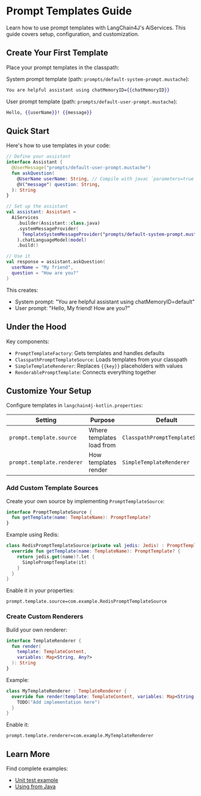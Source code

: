 # Prompt Templates Guide

Learn how to use prompt templates with LangChain4J's AiServices. This guide covers setup, configuration, and
customization.

## Create Your First Template

Place your prompt templates in the classpath:

System prompt template (path: `prompts/default-system-prompt.mustache`):
```mustache
You are helpful assistant using chatMemoryID={{chatMemoryID}}
```

User prompt template (path: `prompts/default-user-prompt.mustache`):
```mustache
Hello, {{userName}}! {{message}}
```

## Quick Start

Here's how to use templates in your code:

```kotlin
// Define your assistant
interface Assistant {
  @UserMessage("prompts/default-user-prompt.mustache")
  fun askQuestion(
    @UserName userName: String, // Compile with javac `parameters=true` 
    @V("message") question: String,
  ): String
}

// Set up the assistant
val assistant: Assistant =
  AiServices
    .builder(Assistant::class.java)
    .systemMessageProvider(
      TemplateSystemMessageProvider("prompts/default-system-prompt.mustache")
    ).chatLanguageModel(model)
    .build()

// Use it
val response = assistant.askQuestion(
  userName = "My friend",
  question = "How are you?"
)
```

This creates:

- System prompt: "You are helpful assistant using chatMemoryID=default"
- User prompt: "Hello, My friend! How are you?"

## Under the Hood

Key components:

- `PromptTemplateFactory`: Gets templates and handles defaults
- `ClasspathPromptTemplateSource`: Loads templates from your classpath
- `SimpleTemplateRenderer`: Replaces `{{key}}` placeholders with values
- `RenderablePromptTemplate`: Connects everything together

## Customize Your Setup

Configure templates in `langchain4j-kotlin.properties`:

| Setting                    | Purpose                   | Default                         |
|----------------------------|---------------------------|---------------------------------|
| `prompt.template.source`   | Where templates load from | `ClasspathPromptTemplateSource` |
| `prompt.template.renderer` | How templates render      | `SimpleTemplateRenderer`        |

### Add Custom Template Sources

Create your own source by implementing `PromptTemplateSource`:

```kotlin
interface PromptTemplateSource {
  fun getTemplate(name: TemplateName): PromptTemplate?
}
```

Example using Redis:

```kotlin
class RedisPromptTemplateSource(private val jedis: Jedis) : PromptTemplateSource {
  override fun getTemplate(name: TemplateName): PromptTemplate? {
    return jedis.get(name)?.let {
      SimplePromptTemplate(it)
    }
  }
}
```

Enable it in your properties:
```properties
prompt.template.source=com.example.RedisPromptTemplateSource
```

### Create Custom Renderers

Build your own renderer:

```kotlin
interface TemplateRenderer {
  fun render(
    template: TemplateContent,
    variables: Map<String, Any?>
  ): String
}
```

Example:
```kotlin
class MyTemplateRenderer : TemplateRenderer {
  override fun render(template: TemplateContent, variables: Map<String, Any?>): String {
    TODO("Add implementation here")
  }
}
```

Enable it:
```properties
prompt.template.renderer=com.example.MyTemplateRenderer
```

## Learn More

Find complete examples:

- [Unit test example](../langchain4j-kotlin/src/test/kotlin/me/kpavlov/langchain4j/kotlin/service/ServiceWithPromptTemplatesTest.kt)
- [Using from Java](../samples/src/main/java/me/kpavlov/langchain4j/kotlin/samples/ServiceWithTemplateSourceJavaExample.java)
